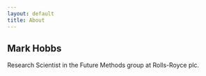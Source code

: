 ```yaml
---
layout: default
title: About
---
```


## Mark Hobbs

Research Scientist in the Future Methods group at Rolls-Royce plc.